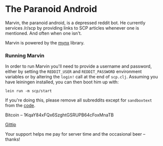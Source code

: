 The Paranoid Android
====================

Marvin, the paranoid android, is a depressed reddit bot. He currently services /r/scp by providing links to SCP articles whenever one is mentioned. And often when one isn't.

Marvin is powered by the [mynx](http://github.com/one-more-minute/mynx) library.

### Running Marvin

In order to run Marvin you'll need to provide a username and password, either by setting the `REDDIT_USER` and `REDDIT_PASSWORD` environment variables or by altering the `login!` call at the end of `scp.clj`. Assuming you have leiningen installed, you can then boot him up with:

```
lein run -m scp/start
```

If you're doing this, please remove all subreddits except for `sandboxtext` from the [code](https://github.com/one-more-minute/The-Paranoid-Android/blob/e2feed5a458dd444464fe62414c8ca70b71d036d/src/scp.clj#L122).

Bitcoin – 1KqaY84xFQx6SzghtGSRUPB64cFoxMnaTB

[Gittip](https://www.gittip.com/one-more-minute/)

Your support helps me pay for server time and the occasional beer – thanks!

